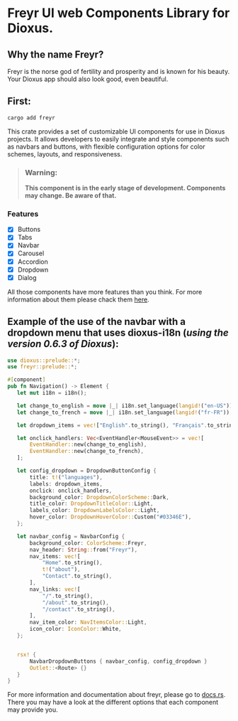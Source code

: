 # Freyr UI web Components Library for Dioxus.

## Why the name Freyr?

Freyr is the norse god of fertility and prosperity and is known for his beauty. Your Dioxus app should also look good,
even beautiful.

## **First**:
```bash
cargo add freyr
```

This crate provides a set of customizable UI components for use in Dioxus projects.
It allows developers to easily integrate and style components such as navbars and buttons,
with flexible configuration options for color schemes, layouts, and responsiveness.

> ### **Warning:**
> **This component is in the early stage of development. Components may change. Be aware of that.**

### **Features**
- [x] Buttons
- [x] Tabs
- [x] Navbar
- [x] Carousel
- [x] Accordion
- [x] Dropdown
- [x] Dialog

All those components have more features than you think. For more information about them please chack them [here](https://docs.rs/freyr/latest/freyr/#functions). 

## Example of the use of the navbar with a dropdown menu that uses **dioxus-i18n** (_using the version 0.6.3 of Dioxus_):

 ```rust
use dioxus::prelude::*;
use freyr::prelude::*;

#[component]
pub fn Navigation() -> Element {
    let mut i18n = i18n();

    let change_to_english = move |_| i18n.set_language(langid!("en-US"));
    let change_to_french = move |_| i18n.set_language(langid!("fr-FR"));

    let dropdown_items = vec!["English".to_string(), "Français".to_string()];

    let onclick_handlers: Vec<EventHandler<MouseEvent>> = vec![
        EventHandler::new(change_to_english),
        EventHandler::new(change_to_french),
    ];

    let config_dropdown = DropdownButtonConfig {
        title: t!("languages"),
        labels: dropdown_items,
        onclick: onclick_handlers,
        background_color: DropdownColorScheme::Dark,
        title_color: DropdownTitleColor::Light,
        labels_color: DropdownLabelsColor::Light,
        hover_color: DropdownHoverColor::Custom("#03346E"),
    };

    let navbar_config = NavbarConfig {
        background_color: ColorScheme::Freyr,
        nav_header: String::from("Freyr"),
        nav_items: vec![
            "Home".to_string(),
            t!("about"),
            "Contact".to_string(),
        ],
        nav_links: vec![
            "/".to_string(),
            "/about".to_string(),
            "/contact".to_string(),
        ],
        nav_item_color: NavItemsColor::Light,
        icon_color: IconColor::White,
    };


    rsx! {
        NavbarDropdownButtons { navbar_config, config_dropdown }
        Outlet::<Route> {}
    }
}
 ```

For more information and documentation about freyr, please go to [docs.rs](https://docs.rs/freyr/latest/freyr/). There you may have a look at the different options that each component may provide you.
